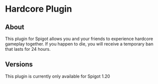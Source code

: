 # Hardcore Plugin

## About
This plugin for Spigot allows you and your friends to experience hardcore gameplay together. If you happen to die, you will receive a temporary ban that lasts for 24 hours.
## Versions
This plugin is currently only available for Spigot 1.20
